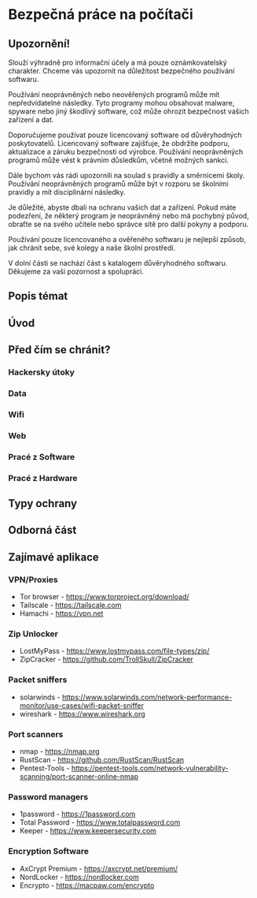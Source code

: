 # Bezpečná práce na počítači
## Upozornění!
Slouží výhradně pro informační účely a má pouze oznámkovatelský charakter. Chceme vás upozornit na důležitost bezpečného používání softwaru.

Používání neoprávněných nebo neověřených programů může mít nepředvídatelné následky. Tyto programy mohou obsahovat malware, spyware nebo jiný škodlivý software, což může ohrozit bezpečnost vašich zařízení a dat.

Doporučujeme používat pouze licencovaný software od důvěryhodných poskytovatelů. Licencovaný software zajišťuje, že obdržíte podporu, aktualizace a záruku bezpečnosti od výrobce. Používání neoprávněných programů může vést k právním důsledkům, včetně možných sankcí.

Dále bychom vás rádi upozornili na soulad s pravidly a směrnicemi školy. Používání neoprávněných programů může být v rozporu se školními pravidly a mít disciplinární následky.

Je důležité, abyste dbali na ochranu vašich dat a zařízení. Pokud máte podezření, že některý program je neoprávněný nebo má pochybný původ, obraťte se na svého učitele nebo správce sítě pro další pokyny a podporu.

Používání pouze licencovaného a ověřeného softwaru je nejlepší způsob, jak chránit sebe, své kolegy a naše školní prostředí.

V dolní části se nachází část s katalogem důvěryhodného softwaru.
Děkujeme za vaši pozornost a spolupráci.
## Popis témat
## Úvod
## Před čím se chránit?
### Hackersky útoky
### Data
### Wifi
### Web
### Pracé z Software
### Pracé z Hardware
## Typy ochrany
## Odborná část

## Zajímavé aplikace

### VPN/Proxies
- Tor browser - https://www.torproject.org/download/ 
- Tailscale - https://tailscale.com
- Hamachi - https://vpn.net

### Zip Unlocker
- LostMyPass - https://www.lostmypass.com/file-types/zip/
- ZipCracker - https://github.com/TrollSkull/ZipCracker

### Packet sniffers
- solarwinds - https://www.solarwinds.com/network-performance-monitor/use-cases/wifi-packet-sniffer
- wireshark - https://www.wireshark.org

### Port scanners
- nmap - https://nmap.org
- RustScan - https://github.com/RustScan/RustScan
- Pentest-Tools - https://pentest-tools.com/network-vulnerability-scanning/port-scanner-online-nmap

### Password managers
- 1password - https://1password.com
- Total Password - https://www.totalpassword.com
- Keeper - https://www.keepersecurity.com

### Encryption Software 
- AxCrypt Premium - https://axcrypt.net/premium/
- NordLocker - https://nordlocker.com
- Encrypto - https://macpaw.com/encrypto
